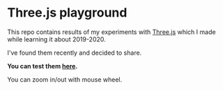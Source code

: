 # Three.js playground

This repo contains results of my experiments with [Three.js](https://threejs.org/)
which I made while learning it about 2019-2020.

I've found them recently and decided to share.

**You can test them [here](https://malina314.github.io/threejs-playground/index.html).**

You can zoom in/out with mouse wheel.
